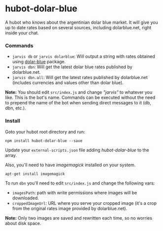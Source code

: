 hubot-dolar-blue
================

A hubot who knows about the argentinian dolar blue market.
It will give you up to date rates based on several sources, including dolarblue.net, right inside your chat.

### Commands
- `jarvis db` or `jarvis dolarblue`: Will output a string with rates obtained using [dolar-blue](https://github.com/matiu/dolar-blue) package.
- `jarvis dbn`: Will get the latest dolar blue rates published by dolarblue.net.
- `jarvis dbn.all`: Will get the latest rates published by dolarblue.net (includes currencies and values other than dolar blue).

**Note:** You should edit `src/index.js` and change _"jarvis"_ to whatever you like. This is the bot's name.
Commands can be executed without the need to prepend the name of the bot when sending direct messages to it (db, dbn, etc.).

### Install
Goto your hubot root directory and run:

`npm install hubot-dolar-blue --save`

Update your `external-scripts.json` file adding _hubot-dolar-blue_ to the array.

Also, you'll need to have _imagemagick_ installed on your system.

`apt-get install imagemagick`

To run `dbn` you'll need to edit `src/index.js` and change the following vars:
- `imagesPath`: path with write permissions where images will be downloaded.
- `croppedImageUrl`: URL where you serve your cropped image (it's a crop from the original rates image provided by dolarblue.net).

**Note:** Only two images are saved and rewritten each time, so no worries about disk space.
